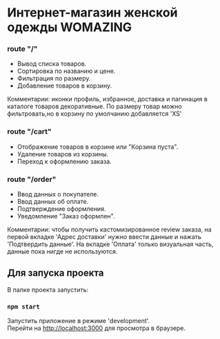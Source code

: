 # Интернет-магазин женской одежды WOMAZING 

### route "/" 
<ul>
  <li> Вывод списка товаров. </li> 
  <li>Сортировка по названию и цене. </li>
  <li>Фильтрация по размеру.</li>
  <li>Добавление товаров в корзину. </li>
</ul>

Комментарии: иконки профиль, избранное, доставка и пагинация в каталоге товаров декоративные. По размеру товар можно фильтровать,но в корзину по умолчанию добавляется 'XS'

### route "/cart" 
<ul>
  <li> Отображение товаров в корзине или "Корзина пуста". </li> 
  <li> Удаление товаров из корзины.</li>
  <li> Переход к оформлению заказа.</li>
</ul>


### route "/order" 
<ul>
  <li> Ввод данных о покупателе. </li> 
  <li> Ввод данных об оплате.</li>
  <li> Подтверждение оформления.</li>
  <li> Уведомление "Заказ оформлен".</li>
</ul>

Комментарии: чтобы получить кастомизированное review заказа, на первой вкладке 'Адрес доставки' нужно ввести данные и нажать 'Подтвердить данные'. 
На вкладке 'Оплата' только визуальная часть, данные пока нигде не используются.  

## Для запуска проекта

В папке проекта запустить:

### `npm start`

Запустить приложение в режиме 'development'.\
Перейти на [http://localhost:3000](http://localhost:3000) для просмотра в браузере.



